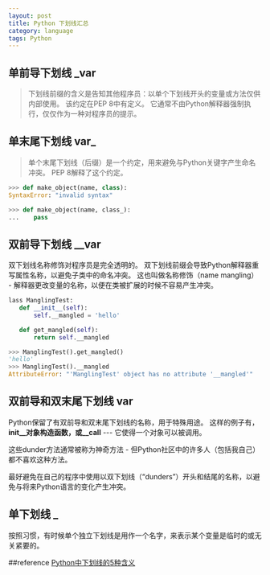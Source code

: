 ```yaml
---
layout: post
title: Python 下划线汇总
category: language
tags: Python
---
```


## 单前导下划线 _var
> 下划线前缀的含义是告知其他程序员：以单个下划线开头的变量或方法仅供内部使用。 该约定在PEP 8中有定义。 它通常不由Python解释器强制执行，仅仅作为一种对程序员的提示。

## 单末尾下划线 var_
> 单个末尾下划线（后缀）是一个约定，用来避免与Python关键字产生命名冲突。 PEP 8解释了这个约定。
```python
>>> def make_object(name, class):
SyntaxError: "invalid syntax"

>>> def make_object(name, class_):
...    pass
```

## 双前导下划线 __var
双下划线名称修饰对程序员是完全透明的。 
双下划线前缀会导致Python解释器重写属性名称，以避免子类中的命名冲突。
这也叫做名称修饰（name mangling） - 解释器更改变量的名称，以便在类被扩展的时候不容易产生冲突。
```python
lass ManglingTest:
   def __init__(self):
       self.__mangled = 'hello'

   def get_mangled(self):
       return self.__mangled

>>> ManglingTest().get_mangled()
'hello'
>>> ManglingTest().__mangled
AttributeError: "'ManglingTest' object has no attribute '__mangled'"
```

## 双前导和双末尾下划线 __var__
Python保留了有双前导和双末尾下划线的名称，用于特殊用途。 这样的例子有，__init__对象构造函数，或__call__ --- 它使得一个对象可以被调用。

这些dunder方法通常被称为神奇方法 - 但Python社区中的许多人（包括我自己）都不喜欢这种方法。

最好避免在自己的程序中使用以双下划线（“dunders”）开头和结尾的名称，以避免与将来Python语言的变化产生冲突。

## 单下划线 _
按照习惯，有时候单个独立下划线是用作一个名字，来表示某个变量是临时的或无关紧要的。



##reference
[Python中下划线的5种含义](https://blog.csdn.net/tcx1992/article/details/80105645)
